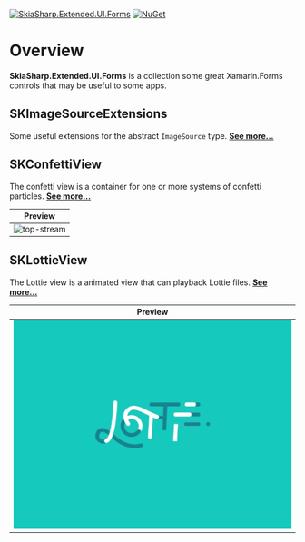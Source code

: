 [![SkiaSharp.Extended.UI.Forms](https://img.shields.io/nuget/vpre/SkiaSharp.Extended.UI.Forms.svg?cacheSeconds=3600)](https://www.nuget.org/packages/SkiaSharp.Extended.UI.Forms)  [![NuGet](https://img.shields.io/nuget/dt/SkiaSharp.Extended.UI.Forms.svg?cacheSeconds=3600)](https://www.nuget.org/packages/SkiaSharp.Extended.UI.Forms)

# Overview

**SkiaSharp.Extended.UI.Forms** is a collection some great Xamarin.Forms controls
that may be useful to some apps.

## SKImageSourceExtensions

Some useful extensions for the abstract `ImageSource` type. [**See more...**](skimagesourceextensions)

## SKConfettiView

The confetti view is a container for one or more systems of confetti particles. [**See more...**](skconfettiview)

| Preview |
| :-----: |
| ![top-stream](../../images/ui/controls/skconfettiview/top-stream.gif) |

## SKLottieView

The Lottie view is a animated view that can playback Lottie files. [**See more...**](sklottieview)

| Preview |
| :-----: |
| ![lottie](../../images/ui/controls/sklottieview/lottie.gif) |
